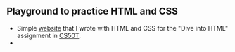 ## Playground to practice HTML and CSS

- Simple [website](https://replit.com/@hannassuzuki/CS50xCourseWebsite#answer.html) that I wrote with HTML and CSS for the "Dive into HTML" assignment in [CS50T](https://www.edx.org/learn/computer-science/harvard-university-cs50-s-understanding-technology).
- 









